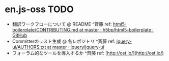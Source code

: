 # en.js-oss TODO

- 翻訳ワークフローについて @ README ^斉藤 ref: [html5-boilerplate/CONTRIBUTING.md at master · h5bp/html5-boilerplate · GitHub](https://github.com/h5bp/html5-boilerplate/blob/master/CONTRIBUTING.md)
- Committerのリスト生成 @ 各レポジトリ ^斉藤 ref: [jquery-ui/AUTHORS.txt at master · jquery/jquery-ui](https://github.com/jquery/jquery-ui/blob/master/AUTHORS.txt)
- フォーラム的なツールを導入するか ^斉藤 ref: [http://ost.io/](http://ost.io/)